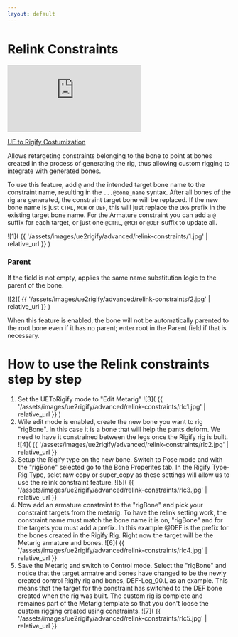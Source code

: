 ```yaml
---
layout: default
---
```


# Relink Constraints
<iframe src="https://blender-tools-documentation.s3.amazonaws.com/ue2rigify/advanced/relink-constraints.mp4" frameborder="0" allow="accelerometer; autoplay; clipboard-write; encrypted-media; gyroscope; picture-in-picture" allowfullscreen></iframe>

[UE to Rigify Costumization](https://docs.blender.org/manual/en/latest/addons/rigging/rigify/rig_types/basic.html)

Allows retargeting constraints belonging to the bone to point at bones created in the process of generating the rig, thus allowing custom rigging to integrate with generated bones.

To use this feature, add `@` and the intended target bone name to the constraint name, resulting in the `...@bone_name` syntax. After all bones of the rig are generated, the constraint target bone will be replaced. If the new bone name is just `CTRL`, `MCH` or `DEF`, this will just replace the `ORG` prefix in the existing target bone name. For the Armature constraint you can add a `@` suffix for each target, or just one `@CTRL`, `@MCH` or `@DEF` suffix to update all.

![1]( {{ '/assets/images/ue2rigify/advanced/relink-constraints/1.jpg' | relative_url }} )

### Parent
If the field is not empty, applies the same name substitution logic to the parent of the bone.

![2]( {{ '/assets/images/ue2rigify/advanced/relink-constraints/2.jpg' | relative_url }} )

When this feature is enabled, the bone will not be automatically parented to the root bone even if it has no parent; enter root in the Parent field if that is necessary.


# How to use the Relink constraints step by step
1. Set the UEToRigify mode to "Edit Metarig" 
![3]( {{ '/assets/images/ue2rigify/advanced/relink-constraints/rlc1.jpg' | relative_url }} )
2. Wile edit mode is enabled, create the new bone you want to rig "rigBone". In this case it is a bone that will help the pants deform. We need to have it constrained between the legs once the Rigify rig is built.
![4]( {{ '/assets/images/ue2rigify/advanced/relink-constraints/rlc2.jpg' | relative_url }}
3. Setup the Rigify type on the new bone. Switch to Pose mode and with the "rigBone" selected go to the Bone Properites tab. In the Rigify Type-Rig Type, selct raw copy or super_copy as these settings will allow us to use the relink constraint feature.
![5]( {{ '/assets/images/ue2rigify/advanced/relink-constraints/rlc3.jpg' | relative_url }}
4. Now add an armature constraint to the "rigBone" and pick your constraint targets from the metarig. To have the relink setting work, the constraint name must match the bone name it is on, "rigBone" and for the targets you must add a prefix. In this example @DEF is the prefix for the bones created in the Rigify Rig. Right now the target will be the Metarig armature and bones.
![6]( {{ '/assets/images/ue2rigify/advanced/relink-constraints/rlc4.jpg' | relative_url }}
5. Save the Metarig and switch to Control mode. Select the "rigBone" and notice that the target armatre and bones have changed to be the newly created control Rigify rig and bones, DEF-Leg_00.L as an example. This means that the target for the constraint has switched to the DEF bone created when the rig was built. The custom rig is complete and remaines part of the Metarig template so that you don't loose the custom rigging created using constraints.
![7]( {{ '/assets/images/ue2rigify/advanced/relink-constraints/rlc5.jpg' | relative_url }}
